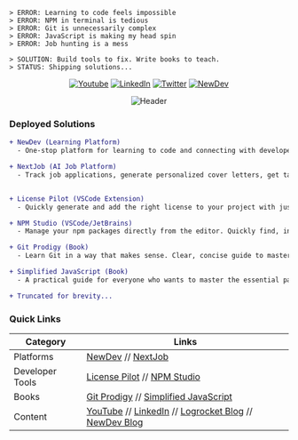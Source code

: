 ```
> ERROR: Learning to code feels impossible
> ERROR: NPM in terminal is tedious
> ERROR: Git is unnecessarily complex
> ERROR: JavaScript is making my head spin
> ERROR: Job hunting is a mess

> SOLUTION: Build tools to fix. Write books to teach.
> STATUS: Shipping solutions...
```

<div align="center">

[![Youtube](https://img.shields.io/badge/YouTube-%23FF0000.svg?style=for-the-badge&logo=YouTube&logoColor=white)](https://youtube.com/ebenezerdon)
[![LinkedIn](https://img.shields.io/badge/linkedin-%230077B5.svg?style=for-the-badge&logo=linkedin&logoColor=white)](https://linkedin.com/in/ebenezerdon)
[![Twitter](https://img.shields.io/badge/Twitter-%231DA1F2.svg?style=for-the-badge&logo=Twitter&logoColor=white)](https://twitter.com/ebenezerDN)
[![NewDev](https://img.shields.io/badge/NewDev-%23000000.svg?style=for-the-badge&logo=web&logoColor=white)](https://newdev.io/ebenezer)

  <img src="https://capsule-render.vercel.app/api?type=waving&color=gradient&customColorList=12&height=300&section=header&text=Building%20Better%20Tools&fontSize=60&animation=fadeIn&desc=Ebenezer%20Don%&descSize=30&descAlignY=65&fontAlignY=35" alt="Header"/>
</div>

### Deployed Solutions

```diff
+ NewDev (Learning Platform)
  - One-stop platform for learning to code and connecting with developers

+ NextJob (AI Job Platform)
  - Track job applications, generate personalized cover letters, get tailored interview prep, and increase your job-search success rate.


+ License Pilot (VSCode Extension)
  - Quickly generate and add the right license to your project with just a few clicks. Simple, fast, and reliable.

+ NPM Studio (VSCode/JetBrains)
  - Manage your npm packages directly from the editor. Quickly find, install, update, or remove packages without touching the command line.

+ Git Prodigy (Book)
  - Learn Git in a way that makes sense. Clear, concise guide to mastering Git and GitHub.

+ Simplified JavaScript (Book)
  - A practical guide for everyone who wants to master the essential parts of JavaScript without wasting time on convoluted explanations.

+ Truncated for brevity...
```

### Quick Links

| Category        | Links                                                                                                                                                                                                                   |
| --------------- | ----------------------------------------------------------------------------------------------------------------------------------------------------------------------------------------------------------------------- |
| Platforms       | [NewDev](https://www.newdev.io) // [NextJob](https://nextjob.work)                                                                                                                                                      |
| Developer Tools | [License Pilot](https://marketplace.visualstudio.com/items?itemName=EbenezerDon.license-pilot) // [NPM Studio](https://marketplace.visualstudio.com/items?itemName=EbenezerDon.npm-studio)                              |
| Books           | [Git Prodigy](https://www.amazon.com/Git-Prodigy-Mastering-Version-Control-ebook/dp/B0CBHQW5GM) // [Simplified JavaScript](https://www.amazon.com/Simplified-JavaScript-Very-Important-Programmers-ebook/dp/B0BW6KN79S) |
| Content         | [YouTube](https://youtube.com/ebenezerdon) // [LinkedIn](https://linkedin.com/in/ebenezerdon) // [Logrocket Blog](https://blog.logrocket.com/author/ebenezerdon/) // [NewDev Blog](https://newdev.io/blog)              |
